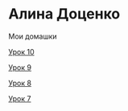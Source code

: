 # Алина Доценко
Мои домашки


[Урок 10](https://fuckmyhand.github.io/Domaska_10/src/ "Готовая домашка 10")


[Урок 9](https://fuckmyhand.github.io/Domashka_9/src/ "Готовая домашка 9")


[Урок 8](https://fuckmyhand.github.io/Domashka_8/src/ "Готовая домашка 8")


[Урок 7](https://fuckmyhand.github.io/Domashka_7/src/ "Готовая домашка 7")
